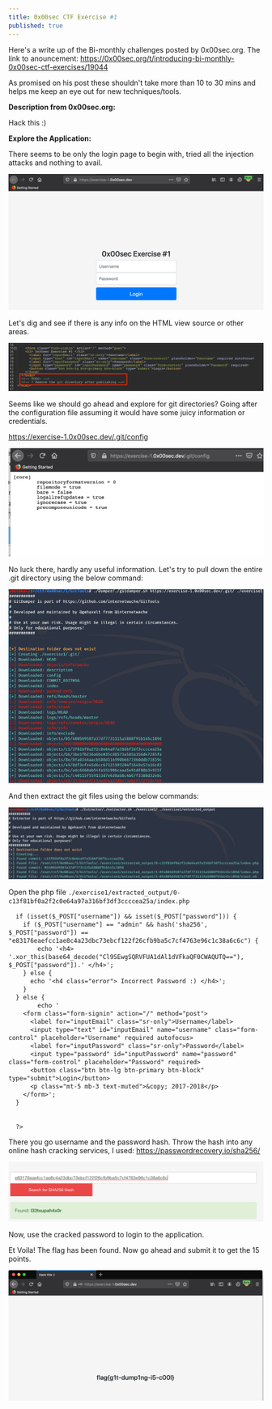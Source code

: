 ```yaml
---
title: 0x00sec CTF Exercise #1
published: true
---
```


Here's a write up of the Bi-monthly challenges posted by 0x00sec.org. The link to anouncement: https://0x00sec.org/t/introducing-bi-monthly-0x00sec-ctf-exercises/19044

As promised on his post these shouldn't take more than 10 to 30 mins and helps me keep an eye out for new techniques/tools.

**Description from 0x00sec.org:**

Hack this :)

**Explore the Application:**

There seems to be only the login page to begin with, tried all the injection attacks and nothing to avail.

![login_page](assets/2020-02-16-0x00sec-Exercise-1/1.png)

Let's dig and see if there is any info on the HTML view source or other areas.

![login_page2](assets/2020-02-16-0x00sec-Exercise-1/2.png)

Seems like we should go ahead and explore for git directories? Going after the configuration file assuming it would have some juicy information or credentials. 

https://exercise-1.0x00sec.dev/.git/config

![login_page2](assets/2020-02-16-0x00sec-Exercise-1/3.png)

No luck there, hardly any useful information. Let's try to pull down the entire .git directory using the below command:

![login_page2](assets/2020-02-16-0x00sec-Exercise-1/4.png)

And then extract the git files using the below commands:

![login_page2](assets/2020-02-16-0x00sec-Exercise-1/5.png)

Open the php file `./exercise1/extracted_output/0-c13f81bf0a2f2c0e64a97a316bf3df3ccccea25a/index.php`

```
  if (isset($_POST["username"]) && isset($_POST["password"])) {
    if ($_POST["username"] == "admin" && hash('sha256', $_POST["password"]) == "e83176eaefcc1ae8c4a23dbc73ebcf122f26cfb9ba5c7cf4763e96c1c38a6c6c") {
        echo '<h4> '.xor_this(base64_decode("Cl9SEwgSQRVFUA1dAl1dVFkaQF0CWAQUTQ=="), $_POST["password"]).' </h4>';
    } else {
      echo '<h4 class="error"> Incorrect Password :) </h4>';
    }
  } else {
        echo '
    <form class="form-signin" action="/" method="post">
      <label for="inputEmail" class="sr-only">Username</label>
      <input type="text" id="inputEmail" name="username" class="form-control" placeholder="Username" required autofocus>
      <label for="inputPassword" class="sr-only">Password</label>
      <input type="password" id="inputPassword" name="password" class="form-control" placeholder="Password" required>
      <button class="btn btn-lg btn-primary btn-block" type="submit">Login</button>
      <p class="mt-5 mb-3 text-muted">&copy; 2017-2018</p>
    </form>';
  }


  ?>

```

There you go username and the password hash. Throw the hash into any online hash cracking services, I used: https://passwordrecovery.io/sha256/

![login_page2](assets/2020-02-16-0x00sec-Exercise-1/6.png)

Now, use the cracked password to login to the application.

Et Voila! The flag has been found. Now go ahead and submit it to get the 15 points.

![login_page2](assets/2020-02-16-0x00sec-Exercise-1/7.png)
